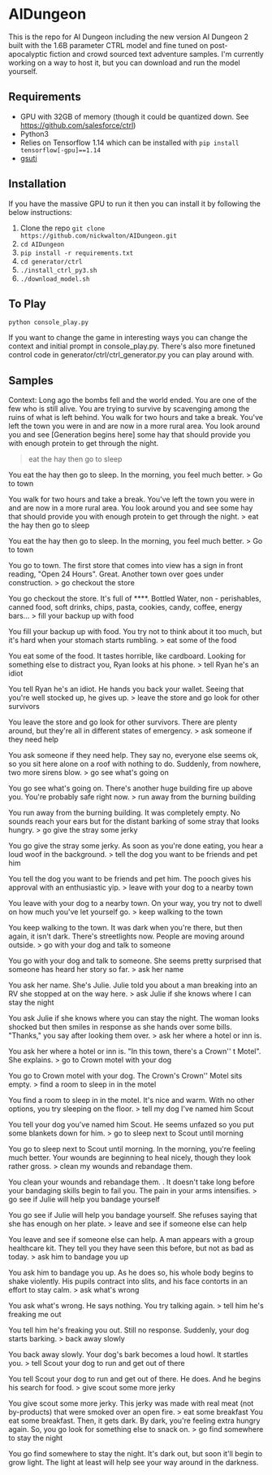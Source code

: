 # AIDungeon

This is the repo for AI Dungeon including the new version AI Dungeon 2 built with the 1.6B parameter CTRL model and fine tuned on post-apocalyptic fiction and crowd sourced text adventure samples. I'm currently working on a way to host it, but you can download and run the model yourself.

## Requirements
- GPU with 32GB of memory (though it could be quantized down. See https://github.com/salesforce/ctrl)
- Python3
- Relies on Tensorflow 1.14 which can be installed with `pip install tensorflow[-gpu]==1.14`
- [gsuti](https://cloud.google.com/storage/docs/gsutil_install)

## Installation
If you have the massive GPU to run it then you can install it by following the below instructions:
1. Clone the repo `git clone https://github.com/nickwalton/AIDungeon.git`
2. `cd AIDungeon`
3. `pip install -r requirements.txt`
4. `cd generator/ctrl`
5. `./install_ctrl_py3.sh`
6. `./download_model.sh`

## To Play
`python console_play.py`

If you want to change the game in interesting ways you can change the context and initial prompt in console_play.py. There's also more finetuned control code in generator/ctrl/ctrl_generator.py you can play around with. 

## Samples

Context:
Long ago the bombs fell and the world ended. You are one of the few who is still alive. You are trying to survive by scavenging among the ruins of what is left behind.
You walk for two hours and take a break. You've left the town you were in and are now in a more rural area. You look around you and see [Generation begins here] some hay that should provide you with enough protein to get through the night.
> eat the hay then go to sleep

 You eat the hay then go to sleep. In the morning, you feel much better.
\> Go to town

You walk for two hours and take a break. You've left the town you were in and are now in a more rural area. You look around you and see some hay that should provide you with enough protein to get through the night.
\> eat the hay then go to sleep
 
 You eat the hay then go to sleep. In the morning, you feel much better.
\> Go to town
 
 You go to town. The first store that comes into view has a sign in front reading, "Open 24 Hours". Great. Another town over goes under construction.
\> go checkout the store
 
 You go checkout the store. It's full of \*\*\*\*. Bottled Water, non - perishables, canned food, soft drinks, chips, pasta, cookies, candy, coffee, energy bars...
\> fill your backup up with food

You fill your backup up with food. You try not to think about it too much, but it's hard when your stomach starts rumbling.
\> eat some of the food

 You eat some of the food. It tastes horrible, like cardboard. Looking for something else to distract you, Ryan looks at his phone.
\> tell Ryan he's an idiot

 You tell Ryan he's an idiot. He hands you back your wallet. Seeing that you're well stocked up, he gives up.
\> leave the store and go look for other survivors

 You leave the store and go look for other survivors. There are plenty around, but they're all in different states of emergency.
\> ask someone if they need help

 You ask someone if they need help. They say no, everyone else seems ok, so you sit here alone on a roof with nothing to do. Suddenly, from nowhere, two more sirens blow.
\> go see what's going on

 You go see what's going on. There's another huge building fire up above you. You're probably safe right now.
\> run away from the burning building

 You run away from the burning building. It was completely empty. No sounds reach your ears but for the distant barking of some stray that looks hungry.
\> go give the stray some jerky

 You go give the stray some jerky. As soon as you're done eating, you hear a loud woof in the background.
\> tell the dog you want to be friends and pet him

 You tell the dog you want to be friends and pet him. The pooch gives his approval with an enthusiastic yip.
\> leave with your dog to a nearby town

 You leave with your dog to a nearby town. On your way, you try not to dwell on how much you've let yourself go.
\> keep walking to the town

 You keep walking to the town. It was dark when you're there, but then again, it isn't dark. There's streetlights now. People are moving around outside.
\> go with your dog and talk to someone

 You go with your dog and talk to someone. She seems pretty surprised that someone has heard her story so far.
\> ask her name

 You ask her name. She's Julie. Julie told you about a man breaking into an RV she stopped at on the way here.
\> ask Julie if she knows where I can stay the night

 You ask Julie if she knows where you can stay the night. The woman looks shocked but then smiles in response as she hands over some bills. "Thanks," you say after looking them over.
\> ask her where a hotel or inn is.

 You ask her where a hotel or inn is. "In this town, there's a Crown'' t Motel". She explains. 
\> go to Crown motel with your dog

 You go to Crown motel with your dog. The Crown's Crown'' Motel sits empty.
\> find a room to sleep in in the motel

 You find a room to sleep in in the motel. It's nice and warm. With no other options, you try sleeping on the floor.
\> tell my dog I've named him Scout 

 You tell your dog you've named him Scout. He seems unfazed so you put some blankets down for him.
\> go to sleep next to Scout until morning

 You go to sleep next to Scout until morning. In the morning, you're feeling much better. Your wounds are beginning to heal nicely, though they look rather gross.
\> clean my wounds and rebandage them. 

 You clean your wounds and rebandage them. . It doesn't take long before your bandaging skills begin to fail you. The pain in your arms intensifies.
\> go see if Julie will help you bandage yourself

 You go see if Julie will help you bandage yourself. She refuses saying that she has enough on her plate.
\> leave and see if someone else can help

 You leave and see if someone else can help. A man appears with a group healthcare kit. They tell you they have seen this before, but not as bad as today.
\> ask him to bandage you up

 You ask him to bandage you up. As he does so, his whole body begins to shake violently. His pupils contract into slits, and his face contorts in an effort to stay calm.
\> ask what's wrong

 You ask what's wrong. He says nothing. You try talking again. 
\> tell him he's freaking me out

 You tell him he's freaking you out. Still no response. Suddenly, your dog starts barking.
\> back away slowly

 You back away slowly. Your dog's bark becomes a loud howl. It startles you.
\> tell Scout your dog to run and get out of there

 You tell Scout your dog to run and get out of there. He does. And he begins his search for food.
\> give scout some more jerky

 You give scout some more jerky. This jerky was made with real meat (not by-products) that were smoked over an open fire.
\> eat some breakfast
 You eat some breakfast. Then, it gets dark. By dark, you're feeling extra hungry again. So, you go look for something else to snack on.
\> go find somewhere to stay the night

 You go find somewhere to stay the night. It's dark out, but soon it'll begin to grow light. The light at least will help see your way around in the darkness.

